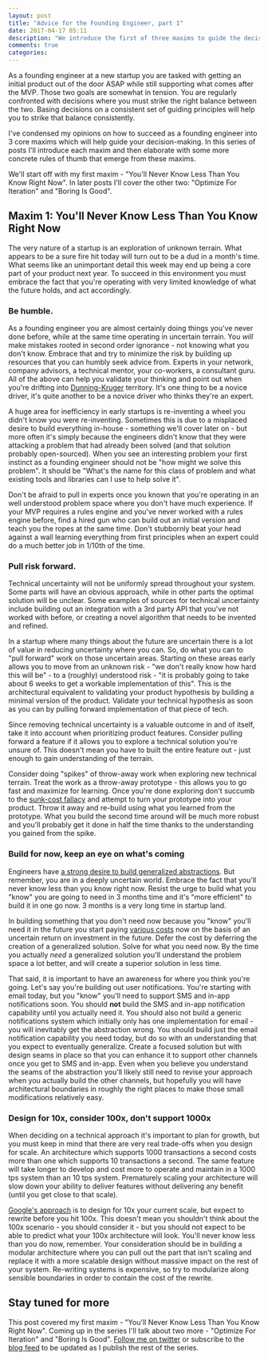 ```yaml
---
layout: post
title: "Advice for the Founding Engineer, part 1"
date: 2017-04-17 05:11
description: "We introduce the first of three maxims to guide the decisions of a founding engineer: You'll Never Know Less Than You Know Right Now."
comments: true
categories: 
---
```


As a founding engineer at a new startup you are tasked with getting an initial product out of the door ASAP while still supporting what comes after the MVP. Those two goals are somewhat in tension. You are regularly confronted with decisions where you must strike the right balance between the two. Basing decisions on a consistent set of guiding principles will help you to strike that balance consistently. 

I've condensed my opinions on how to succeed as a founding engineer into 3 core maxims which will help guide your decision-making. In this series of posts I'll introduce each maxim and then elaborate with some more concrete rules of thumb that emerge from these maxims.

We'll start off with my first maxim - "You'll Never Know Less Than You Know Right Now". In later posts I'll cover the other two: "Optimize For Iteration" and "Boring Is Good". 

## Maxim 1: You'll Never Know Less Than You Know Right Now
The very nature of a startup is an exploration of unknown terrain. What appears to be a sure fire hit today will turn out to be a dud in a month's time. What seems like an unimportant detail this week may end up being a core part of your product next year. To succeed in this environment you must embrace the fact that you're operating with very limited knowledge of what the future holds, and act accordingly.

### Be humble.
As a founding engineer you are almost certainly doing things you've never done before, while at the same time operating in uncertain terrain. You *will* make mistakes rooted in second order ignorance - not knowing what you don't know. Embrace that and try to minimize the risk by building up resources that you can humbly seek advice from. Experts in your network, company advisors, a technical mentor, your co-workers, a consultant guru. All of the above can help you validate your thinking and point out when you're drifting into [Dunning-Kruger](http://rationalwiki.org/wiki/Dunning-Kruger_effect) territory. It's one thing to be a novice driver, it's quite another to be a novice driver who thinks they're an expert. 

A huge area for inefficiency in early startups is re-inventing a wheel you didn't know you were re-inventing. Sometimes this is due to a misplaced desire to build everything in-house - something we'll cover later on - but more often it's simply because the engineers didn't know that they were attacking a problem that had already been solved (and that solution probably open-sourced). When you see an interesting problem your first instinct as a founding engineer should not be "how might we solve this problem". It should be "What's the name for this class of problem and what existing tools and libraries can I use to help solve it".

Don't be afraid to pull in experts once you known that you're operating in an well understood problem space where you don't have much experience. If your MVP requires a rules engine and you've never worked with a rules engine before, find a hired gun who can build out an initial version and teach you the ropes at the same time. Don't stubbornly beat your head against a wall learning everything from first principles when an expert could do a much better job in 1/10th of the time.

### Pull risk forward.
Technical uncertainty will not be uniformly spread throughout your system. Some parts will have an obvious approach, while in other parts the optimal solution will be unclear. Some examples of sources for technical uncertainty include building out an integration with a 3rd party API that you've not worked with before, or creating a novel algorithm that needs to be invented and refined. 

In a startup where many things about the future are uncertain there is a lot of value in reducing uncertainty where you can. So, do what you can to "pull forward" work on those uncertain areas. Starting on these areas early allows you to move from an unknown risk - "we don't really know how hard this will be" - to a (roughly) understood risk - "it is probably going to take about 6 weeks to get a workable implementation of this". This is the architectural equivalent to validating your product hypothesis by building a minimal version of the product. Validate your technical hypothesis as soon as you can by pulling forward implementation of that piece of tech.

Since removing technical uncertainty is a valuable outcome in and of itself, take it into account when prioritizing product features. Consider pulling forward a feature if it allows you to explore a technical solution you're unsure of. This doesn't mean you have to built the entire feature out - just enough to gain understanding of the terrain.

Consider doing "spikes" of throw-away work when exploring new technical terrain. Treat the work as a throw-away prototype - this allows you to go fast and maximize for learning. Once you're done exploring don't succumb to the [sunk-cost fallacy](https://www.logicallyfallacious.com/tools/lp/Bo/LogicalFallacies/173/Sunk-Cost-Fallacy) and attempt to turn your prototype into your product. Throw it away and re-build using what you learned from the prototype. What you build the second time around will be much more robust and you'll probably get it done in half the time thanks to the understanding you gained from the spike.

### Build for now, keep an eye on what's coming
Engineers have [a strong desire to build generalized abstractions](https://xkcd.com/974/). But remember, you are in a deeply uncertain world. Embrace the fact that you'll never know less than you know right now. Resist the urge to build what you "know" you are going to need in 3 months time and it's "more efficient" to build it in one go now. 3 months is a very long time in startup land. 

In building something that you don't need now because you "know" you'll need it in the future you start paying [various costs](https://martinfowler.com/bliki/Yagni.html) now on the basis of an uncertain return on investment in the future. Defer the cost by deferring the creation of a generalized solution. Solve for what you need now. By the time you actually *need* a generalized solution you'll understand the problem space a lot better, and will create a superior solution in less time.

That said, it is important to have an awareness for where you think you're going. Let's say you're building out user notifications. You're starting with email today, but you "know" you'll need to support SMS and in-app notifications soon. You should **not** build the SMS and in-app notification capability until you actually need it. You should also not build a generic notifications system which initially only has one implementation for email - you will inevitably get the abstraction wrong. You should build just the email notification capability you need today, but do so with an understanding that you expect to eventually generalize. Create a focused solution but with design seams in place so that you can enhance it to support other channels once you get to SMS and in-app. Even when you believe you understand the seams of the abstraction you'll likely still need to revise your approach when you actually build the other channels, but hopefully you will have architectural boundaries in roughly the right places to make those small modifications relatively easy.

### Design for 10x, consider 100x, don't support 1000x
When deciding on a technical approach it's important to plan for growth, but you must keep in mind that there are very real trade-offs when you design for scale. An architecture which supports 1000 transactions a second costs more than one which supports 10 transactions a second. The same feature will take longer to develop and cost more to operate and maintain in a 1000 tps system than an 10 tps system. Prematurely scaling your architecture will slow down your ability to deliver features without delivering any benefit (until you get close to that scale).

[Google's approach](http://static.googleusercontent.com/media/research.google.com/en//people/jeff/WSDM09-keynote.pdf) is to design for 10x your current scale, but expect to rewrite before you hit 100x. This doesn't mean you shouldn't think about the 100x scenario - you should consider it - but you should not expect to be able to predict what your 100x architecture will look. You'll never know less than you do now, remember. Your consideration should be in building a modular architecture where you can pull out the part that isn't scaling and replace it with a more scalable design without massive impact on the rest of your system. Re-writing systems is expensive, so try to modularize along sensible boundaries in order to contain the cost of the rewrite.

## Stay tuned for more

This post covered my first maxim - "You'll Never Know Less Than You Know Right Now". Coming up in the series I'll talk about two more - "Optimize For Iteration" and "Boring Is Good". [Follow me on twitter](https://twitter.com/ph1) or subscribe to the [blog feed](/atom.xml) to be updated as I publish the rest of the series.
